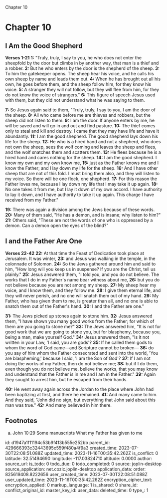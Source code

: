 Chapter 10

# Chapter 10
## I Am the Good Shepherd
**Verses 1-21**
**1:** "Truly, truly, I say to you, he who does not enter the sheepfold by the door but climbs in by another way, that man is a thief and a robber.
**2:** But he who enters by the door is the shepherd of the sheep.
**3:** To him the gatekeeper opens. The sheep hear his voice, and he calls his own sheep by name and leads them out.
**4:** When he has brought out all his own, he goes before them, and the sheep follow him, for they know his voice.
**5:** A stranger they will not follow, but they will flee from him, for they do not know the voice of strangers."
**6:** This figure of speech Jesus used with them, but they did not understand what he was saying to them.

**7:** So Jesus again said to them, "Truly, truly, I say to you, I am the door of the sheep.
**8:** All who came before me are thieves and robbers, but the sheep did not listen to them.
**9:** I am the door. If anyone enters by me, he will be saved and will go in and out and find pasture.
**10:** The thief comes only to steal and kill and destroy. I came that they may have life and have it abundantly.
**11:** I am the good shepherd. The good shepherd lays down his life for the sheep.
**12:** He who is a hired hand and not a shepherd, who does not own the sheep, sees the wolf coming and leaves the sheep and flees, and the wolf snatches them and scatters them.
**13:** He flees because he is a hired hand and cares nothing for the sheep.
**14:** I am the good shepherd. I know my own and my own know me,
**15:** just as the Father knows me and I know the Father; and I lay down my life for the sheep.
**16:** And I have other sheep that are not of this fold. I must bring them also, and they will listen to my voice. So there will be one flock, one shepherd.
**17:** For this reason the Father loves me, because I lay down my life that I may take it up again.
**18:** No one takes it from me, but I lay it down of my own accord. I have authority to lay it down, and I have authority to take it up again. This charge I have received from my Father."

**19:** There was again a division among the Jews because of these words.
**20:** Many of them said, "He has a demon, and is insane; why listen to him?"
**21:** Others said, "These are not the words of one who is oppressed by a demon. Can a demon open the eyes of the blind?"

## I and the Father Are One
**Verses 22-42**
**22:** At that time the Feast of Dedication took place at Jerusalem. It was winter,
**23:** and Jesus was walking in the temple, in the colonnade of Solomon.
**24:** So the Jews gathered around him and said to him, "How long will you keep us in suspense? If you are the Christ, tell us plainly."
**25:** Jesus answered them, "I told you, and you do not believe. The works that I do in my Father's name bear witness about me,
**26:** but you do not believe because you are not among my sheep.
**27:** My sheep hear my voice, and I know them, and they follow me.
**28:** I give them eternal life, and they will never perish, and no one will snatch them out of my hand.
**29:** My Father, who has given them to me, is greater than all, and no one is able to snatch them out of the Father's hand.
**30:** I and the Father are one."

**31:** The Jews picked up stones again to stone him.
**32:** Jesus answered them, "I have shown you many good works from the Father; for which of them are you going to stone me?"
**33:** The Jews answered him, "It is not for good work that we are going to stone you, but for blasphemy, because you, being a man, make yourself God."
**34:** Jesus answered them, "Is it not written in your Law, 'I said, you are gods'?
**35:** If he called them gods to whom the word of God came—and Scripture cannot be broken—
**36:** do you say of him whom the Father consecrated and sent into the world, 'You are blaspheming,' because I said, 'I am the Son of God'?
**37:** If I am not doing the works of my Father, then do not believe me;
**38:** but if I do them, even though you do not believe me, believe the works, that you may know and understand that the Father is in me and I am in the Father."
**39:** Again they sought to arrest him, but he escaped from their hands.

**40:** He went away again across the Jordan to the place where John had been baptizing at first, and there he remained.
**41:** And many came to him. And they said, "John did no sign, but everything that John said about this man was true."
**42:** And many believed in him there.

## Footnotes

<ol type='a'>
	<li>John 10:29 Some manuscripts What my Father has given to me</li>
</ol>


id: d1947a1f11194c53b9f413b555e252bb
parent_id: 429666393c32443695c559f480a4f9a3
created_time: 2023-07-30T22:08:51.088Z
updated_time: 2023-11-16T00:35:42.262Z
is_conflict: 0
latitude: 32.51494690
longitude: -117.03824710
altitude: 0.0000
author: 
source_url: 
is_todo: 0
todo_due: 0
todo_completed: 0
source: joplin-desktop
source_application: net.cozic.joplin-desktop
application_data: 
order: 825619408.8222656
user_created_time: 2023-07-30T22:08:51.088Z
user_updated_time: 2023-11-16T00:35:42.262Z
encryption_cipher_text: 
encryption_applied: 0
markup_language: 1
is_shared: 0
share_id: 
conflict_original_id: 
master_key_id: 
user_data: 
deleted_time: 0
type_: 1